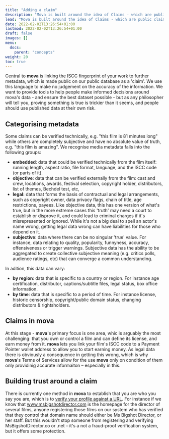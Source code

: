 ```yaml
---
title: "Adding a claim"
description: "Mova is built around the idea of Claims - which are public claims linking a specific ISCC code to a specific claim of some information."
lead: "Mova is built around the idea of Claims - which are public claims linking a specific ISCC code to a specific claim of some information."
date: 2022-02-02T13:26:54+01:00
lastmod: 2022-02-02T13:26:54+01:00
draft: false
images: []
menu:
  docs:
    parent: "concepts"
weight: 20
toc: true
---
```


Central to **mova** is linking the ISCC fingerprint of your work to further metadata, which is made public on our public database as a 'claim'. We use this language to make no judgement on the accuracy of the information. We want to provide tools to help people make informed decisions around mova's data - and ensure the best dataset possible - but as any philosopher will tell you, proving something is true is trickier than it seems, and people should use published data at their own risk. 

## Categorising metadata

Some claims can be verified technically, e.g. "this film is 81 minutes long" while others are completely subjective and have no absolute value of truth, e.g. "this film is amazing". We recognise media metadata falls into the following groups:

- **embedded**: data that could be verified technically from the film itself: running length, aspect ratio, file format, language, and the ISCC code (or parts of it).
- **objective**: data that can be verified externally from the film: cast and crew, locations, awards, festival selection, copyright holder, distributors, list of themes, Bechdel test, etc,
- **legal:** data that forms the basis of contractual and legal arrangements, such as copyright owner, data privacy flags, chain of title, age restrictions, payees. Like objective data, this has one version of what's true, but in the more extreme cases this 'truth' may need a court to establish or disprove it, and could lead to criminal charges if it's misrepresented or ignored. While it's not a big deal to spell an actor's name wrong, getting legal data wrong can have liabilities for those who depend on it.
- **subjective**: data where there can be no singular 'true' value. For instance, data relating to quality, popularity, funnyness, accuracy, offensiveness or trigger warnings. Subjective data has the ability to be aggregated to create collective subjective meaning (e.g. critics polls, audience ratings, etc) that can converge a common understanding.

In adition, this data can vary:

- **by region**: data that is specific to a country or region. For instance age certification, distributor, captions/subtitle files, legal status, box office information.
- **by time**: data that is specific to a period of time. For instance license, historic censorship, copyright/public domain status, changing distributors & rightsholders.

## Claims in mova

At this stage - **mova**'s primary focus is one area, whic is arguably the most challenging: that you own or control a film and can define its license, and earn money from it. **mova** lets you link your film's ISCC code to a Payment Pointer wallet address to allow you to start earning money. As legal data there is obviously a consequence in getting this wrong, which is why **mova**'s Terms of Services allow for the use **mova** only on condition of them only providinig accurate informaiton – especially in this. 

## Building trust around a claim

There is currently one method in **mova** to establish that you are who you say you are, which is to [verify your profile against a URL](/docs/help/verifying/). For instance if we know that www.msbigshotdirector.com is the homepage for the director of several films, anyone registering those films on our system who has verified that they control that domain name should either be Ms Bigshot Director, or her staff. But this wouldn't stop someone from registering and verifying MsBigshotDirector.co or .net – it's a not a fraud-proof verification system, but it offers some protection.
